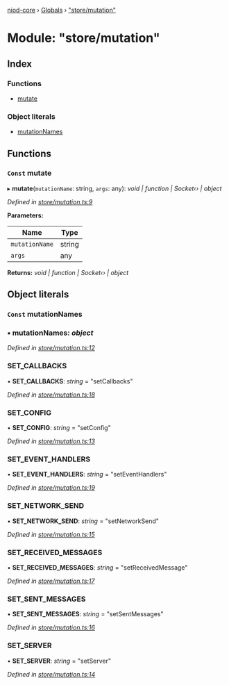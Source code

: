 [niod-core](../README.md) › [Globals](../globals.md) › ["store/mutation"](_store_mutation_.md)

# Module: "store/mutation"

## Index

### Functions

* [mutate](_store_mutation_.md#const-mutate)

### Object literals

* [mutationNames](_store_mutation_.md#const-mutationnames)

## Functions

### `Const` mutate

▸ **mutate**(`mutationName`: string, `args`: any): *void | function | Socket‹› | object*

*Defined in [store/mutation.ts:9](https://github.com/Ked57/NIOD/blob/87bd7cb/src/store/mutation.ts#L9)*

**Parameters:**

Name | Type |
------ | ------ |
`mutationName` | string |
`args` | any |

**Returns:** *void | function | Socket‹› | object*

## Object literals

### `Const` mutationNames

### ▪ **mutationNames**: *object*

*Defined in [store/mutation.ts:12](https://github.com/Ked57/NIOD/blob/87bd7cb/src/store/mutation.ts#L12)*

###  SET_CALLBACKS

• **SET_CALLBACKS**: *string* = "setCallbacks"

*Defined in [store/mutation.ts:18](https://github.com/Ked57/NIOD/blob/87bd7cb/src/store/mutation.ts#L18)*

###  SET_CONFIG

• **SET_CONFIG**: *string* = "setConfig"

*Defined in [store/mutation.ts:13](https://github.com/Ked57/NIOD/blob/87bd7cb/src/store/mutation.ts#L13)*

###  SET_EVENT_HANDLERS

• **SET_EVENT_HANDLERS**: *string* = "setEventHandlers"

*Defined in [store/mutation.ts:19](https://github.com/Ked57/NIOD/blob/87bd7cb/src/store/mutation.ts#L19)*

###  SET_NETWORK_SEND

• **SET_NETWORK_SEND**: *string* = "setNetworkSend"

*Defined in [store/mutation.ts:15](https://github.com/Ked57/NIOD/blob/87bd7cb/src/store/mutation.ts#L15)*

###  SET_RECEIVED_MESSAGES

• **SET_RECEIVED_MESSAGES**: *string* = "setReceivedMessage"

*Defined in [store/mutation.ts:17](https://github.com/Ked57/NIOD/blob/87bd7cb/src/store/mutation.ts#L17)*

###  SET_SENT_MESSAGES

• **SET_SENT_MESSAGES**: *string* = "setSentMessages"

*Defined in [store/mutation.ts:16](https://github.com/Ked57/NIOD/blob/87bd7cb/src/store/mutation.ts#L16)*

###  SET_SERVER

• **SET_SERVER**: *string* = "setServer"

*Defined in [store/mutation.ts:14](https://github.com/Ked57/NIOD/blob/87bd7cb/src/store/mutation.ts#L14)*
